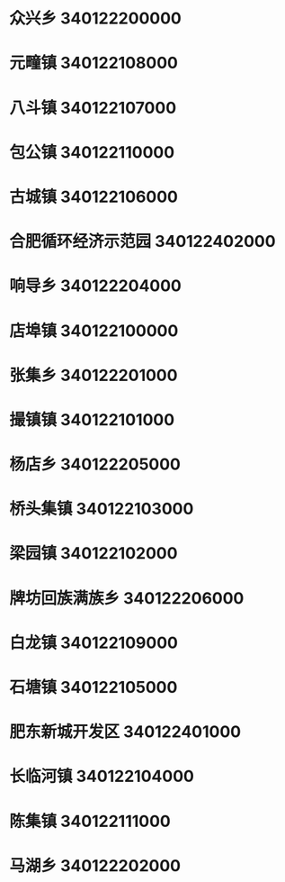 # 众兴乡 340122200000
# 元疃镇 340122108000
# 八斗镇 340122107000
# 包公镇 340122110000
# 古城镇 340122106000
# 合肥循环经济示范园 340122402000
# 响导乡 340122204000
# 店埠镇 340122100000
# 张集乡 340122201000
# 撮镇镇 340122101000
# 杨店乡 340122205000
# 桥头集镇 340122103000
# 梁园镇 340122102000
# 牌坊回族满族乡 340122206000
# 白龙镇 340122109000
# 石塘镇 340122105000
# 肥东新城开发区 340122401000
# 长临河镇 340122104000
# 陈集镇 340122111000
# 马湖乡 340122202000
